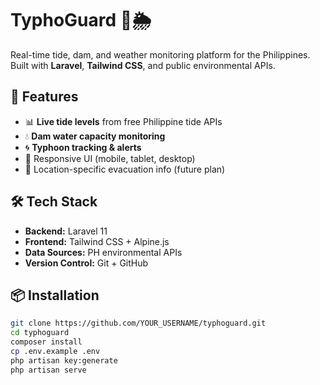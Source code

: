 # TyphoGuard 🌊🌦️
Real-time tide, dam, and weather monitoring platform for the Philippines.  
Built with **Laravel**, **Tailwind CSS**, and public environmental APIs.

## 🚀 Features
- 📊 **Live tide levels** from free Philippine tide APIs
- 💧 **Dam water capacity monitoring**
- 🌀 **Typhoon tracking & alerts**
- 📱 Responsive UI (mobile, tablet, desktop)
- 📍 Location-specific evacuation info (future plan)

## 🛠 Tech Stack
- **Backend:** Laravel 11
- **Frontend:** Tailwind CSS + Alpine.js
- **Data Sources:** PH environmental APIs
- **Version Control:** Git + GitHub

## 📦 Installation
```bash
git clone https://github.com/YOUR_USERNAME/typhoguard.git
cd typhoguard
composer install
cp .env.example .env
php artisan key:generate
php artisan serve